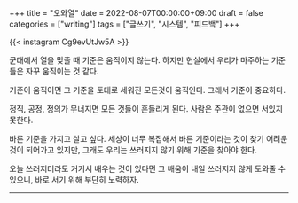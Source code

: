 +++
title = "오와열"
date = 2022-08-07T00:00:00+09:00
draft = false
categories = ["writing"]
tags = ["글쓰기", "시스템", "피드백"]
+++

{{< instagram Cg9evUtJw5A >}}

군대에서 열을 맞출 때 기준은 움직이지 않는다.
하지만 현실에서 우리가 마주하는 기준들은 자꾸 움직이는 것 같다.

기준이 움직이면 그 기준을 토대로 세워진 모든것이 움직인다.
그래서 기준이 중요하다.

정직, 공정, 정의가 무너지면 모든 것들이 흔들리게 된다.
사람은 주관이 없으면 서있지 못한다.

바른 기준을 가지고 살고 싶다.
세상이 너무 복잡해서 바른 기준이라는 것이 찾기 어려운 것이 되어가고 있지만, 그래도 우리는 쓰러지지 않기 위해 기준을 찾아야 한다.

오늘 쓰러지더라도 거기서 배우는 것이 있다면 그 배움이 내일 쓰러지지 않게 도와줄 수 있으니, 바로 서기 위해 부단히 노력하자.

---
